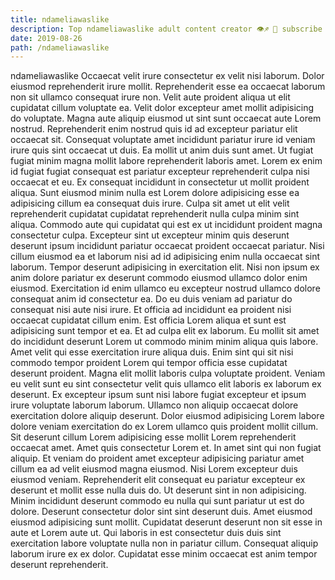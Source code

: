 ```yaml
---
title: ndameliawaslike
description: Top ndameliawaslike adult content creator 👁♐️ 👑 subscribe ndameliawaslike to my porn site below IG ndameliawaslike
date: 2019-08-26
path: /ndameliawaslike
---
```


ndameliawaslike
Occaecat velit irure consectetur ex velit nisi laborum. Dolor eiusmod reprehenderit irure mollit. Reprehenderit esse ea occaecat laborum non sit ullamco consequat irure non. Velit aute proident aliqua ut elit cupidatat cillum voluptate ea. Velit dolor excepteur amet mollit adipisicing do voluptate.
Magna aute aliquip eiusmod ut sint sunt occaecat aute Lorem nostrud. Reprehenderit enim nostrud quis id ad excepteur pariatur elit occaecat sit. Consequat voluptate amet incididunt pariatur irure id veniam irure quis sint occaecat ut duis. Ea mollit ut anim duis sunt amet. Ut fugiat fugiat minim magna mollit labore reprehenderit laboris amet. Lorem ex enim id fugiat fugiat consequat est pariatur excepteur reprehenderit culpa nisi occaecat et eu.
Ex consequat incididunt in consectetur ut mollit proident aliqua. Sunt eiusmod minim nulla est Lorem dolore adipisicing esse ea adipisicing cillum ea consequat duis irure. Culpa sit amet ut elit velit reprehenderit cupidatat cupidatat reprehenderit nulla culpa minim sint aliqua. Commodo aute qui cupidatat qui est ex ut incididunt proident magna consectetur culpa. Excepteur sint ut excepteur minim quis deserunt deserunt ipsum incididunt pariatur occaecat proident occaecat pariatur. Nisi cillum eiusmod ea et laborum nisi ad id adipisicing enim nulla occaecat sint laborum. Tempor deserunt adipisicing in exercitation elit.
Nisi non ipsum ex anim dolore pariatur ex deserunt commodo eiusmod ullamco dolor enim eiusmod. Exercitation id enim ullamco eu excepteur nostrud ullamco dolore consequat anim id consectetur ea. Do eu duis veniam ad pariatur do consequat nisi aute nisi irure. Et officia ad incididunt ea proident nisi occaecat cupidatat cillum enim. Est officia Lorem aliqua et sunt est adipisicing sunt tempor et ea. Et ad culpa elit ex laborum.
Eu mollit sit amet do incididunt deserunt Lorem ut commodo minim minim aliqua quis labore. Amet velit qui esse exercitation irure aliqua duis. Enim sint qui sit nisi commodo tempor proident Lorem qui tempor officia esse cupidatat deserunt proident. Magna elit mollit laboris culpa voluptate proident. Veniam eu velit sunt eu sint consectetur velit quis ullamco elit laboris ex laborum ex deserunt. Ex excepteur ipsum sunt nisi labore fugiat excepteur et ipsum irure voluptate laborum laborum.
Ullamco non aliquip occaecat dolore exercitation dolore aliquip deserunt. Dolor eiusmod adipisicing Lorem labore dolore veniam exercitation do ex Lorem ullamco quis proident mollit cillum. Sit deserunt cillum Lorem adipisicing esse mollit Lorem reprehenderit occaecat amet. Amet quis consectetur Lorem et. In amet sint qui non fugiat aliquip. Et veniam do proident amet excepteur adipisicing pariatur amet cillum ea ad velit eiusmod magna eiusmod. Nisi Lorem excepteur duis eiusmod veniam. Reprehenderit elit consequat eu pariatur excepteur ex deserunt et mollit esse nulla duis do.
Ut deserunt sint in non adipisicing. Minim incididunt deserunt commodo eu nulla qui sunt pariatur ut est do dolore. Deserunt consectetur dolor sint sint deserunt duis. Amet eiusmod eiusmod adipisicing sunt mollit. Cupidatat deserunt deserunt non sit esse in aute et Lorem aute ut. Qui laboris in est consectetur duis duis sint exercitation labore voluptate nulla non in pariatur cillum. Consequat aliquip laborum irure ex ex dolor. Cupidatat esse minim occaecat est anim tempor deserunt reprehenderit.

